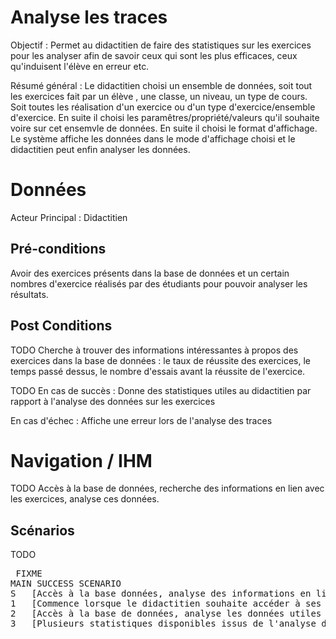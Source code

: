
# Analyse les traces
Objectif :  Permet au didactitien de faire des statistiques sur les exercices pour les analyser afin de savoir ceux qui 
sont les plus efficaces, ceux qu'induisent l'élève en erreur etc.

Résumé général : Le didactitien choisi un ensemble de données, soit tout les exercices fait par un élève ,  une classe, un niveau, un type de cours. Soit toutes les réalisation d'un exercice ou d'un type d'exercice/ensemble d'exercice.
En suite il choisi les paramêtres/propriété/valeurs qu'il souhaite voire sur cet ensemvle de données. 
En suite il choisi le format d'affichage.
Le système affiche les données dans le mode d'affichage choisi et le didactitien peut enfin 
analyser les données. 

# Données

Acteur Principal : Didactitien



## Pré-conditions

Avoir des exercices présents dans la base de données et un certain nombres d'exercice réalisés par des 
étudiants pour pouvoir analyser les résultats.


## Post Conditions

TODO
Cherche à trouver des informations intéressantes à propos des exercices dans la base de données : le taux 
de réussite des exercices, le temps passé dessus, le nombre d'essais avant la réussite de l'exercice.

TODO
En cas de succès : Donne des statistiques utiles au didactitien par rapport à l'analyse des données sur les 
exercices

En cas d'échec : Affiche une erreur lors de l'analyse des traces


# Navigation / IHM 

TODO
Accès à la base de données, recherche des informations en lien avec les exercices, analyse ces données.


## Scénarios

TODO
<PRE> FIXME
MAIN SUCCESS SCENARIO
S	[Accès à la base données, analyse des informations en lien avec les exercice]
1	[Commence lorsque le didactitien souhaite accéder à ses statistiques]
2	[Accès à la base de données, analyse les données utiles au didactitien à propos des exercices]
3	[Plusieurs statistiques disponibles issus de l'analyse de ces données]
</PRE>


